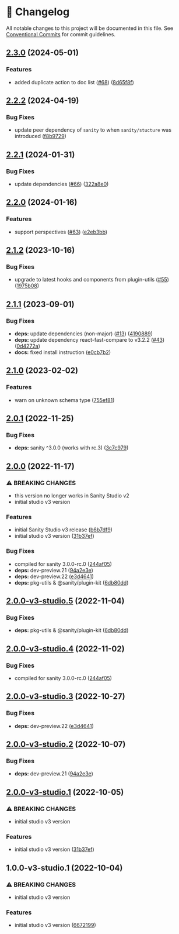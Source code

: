 <!-- markdownlint-disable --><!-- textlint-disable -->

# 📓 Changelog

All notable changes to this project will be documented in this file. See
[Conventional Commits](https://conventionalcommits.org) for commit guidelines.

## [2.3.0](https://github.com/sanity-io/sanity-plugin-documents-pane/compare/v2.2.2...v2.3.0) (2024-05-01)

### Features

- added duplicate action to doc list ([#68](https://github.com/sanity-io/sanity-plugin-documents-pane/issues/68)) ([8d65f8f](https://github.com/sanity-io/sanity-plugin-documents-pane/commit/8d65f8faedc23a70ee192a59e56503fc5da3cc46))

## [2.2.2](https://github.com/sanity-io/sanity-plugin-documents-pane/compare/v2.2.1...v2.2.2) (2024-04-19)

### Bug Fixes

- update peer dependency of `sanity` to when `sanity/stucture` was introduced ([f8b9729](https://github.com/sanity-io/sanity-plugin-documents-pane/commit/f8b9729e77b93e8d670755f7611a11b5b226d843))

## [2.2.1](https://github.com/sanity-io/sanity-plugin-documents-pane/compare/v2.2.0...v2.2.1) (2024-01-31)

### Bug Fixes

- update dependencies ([#66](https://github.com/sanity-io/sanity-plugin-documents-pane/issues/66)) ([322a8e0](https://github.com/sanity-io/sanity-plugin-documents-pane/commit/322a8e00f86b4c8198a57b5477742ac9dc376daa))

## [2.2.0](https://github.com/sanity-io/sanity-plugin-documents-pane/compare/v2.1.2...v2.2.0) (2024-01-16)

### Features

- support perspectives ([#63](https://github.com/sanity-io/sanity-plugin-documents-pane/issues/63)) ([e2eb3bb](https://github.com/sanity-io/sanity-plugin-documents-pane/commit/e2eb3bb791d1ab12525ae02dc357d7768af1d846))

## [2.1.2](https://github.com/sanity-io/sanity-plugin-documents-pane/compare/v2.1.1...v2.1.2) (2023-10-16)

### Bug Fixes

- upgrade to latest hooks and components from plugin-utils ([#55](https://github.com/sanity-io/sanity-plugin-documents-pane/issues/55)) ([1975b08](https://github.com/sanity-io/sanity-plugin-documents-pane/commit/1975b08ea89155d6418cb3f69abf3ab02036debc))

## [2.1.1](https://github.com/sanity-io/sanity-plugin-documents-pane/compare/v2.1.0...v2.1.1) (2023-09-01)

### Bug Fixes

- **deps:** update dependencies (non-major) ([#13](https://github.com/sanity-io/sanity-plugin-documents-pane/issues/13)) ([4190889](https://github.com/sanity-io/sanity-plugin-documents-pane/commit/41908893752ab2a6701537362ebf650ca55aff67))
- **deps:** update dependency react-fast-compare to v3.2.2 ([#43](https://github.com/sanity-io/sanity-plugin-documents-pane/issues/43)) ([0d4272a](https://github.com/sanity-io/sanity-plugin-documents-pane/commit/0d4272a5c32d295f3c6e5e6d01debff4598674ee))
- **docs:** fixed install instruction ([e0cb7b2](https://github.com/sanity-io/sanity-plugin-documents-pane/commit/e0cb7b209fe769feb5785a2e32c16dc5f06a116f))

## [2.1.0](https://github.com/sanity-io/sanity-plugin-documents-pane/compare/v2.0.1...v2.1.0) (2023-02-02)

### Features

- warn on unknown schema type ([755ef81](https://github.com/sanity-io/sanity-plugin-documents-pane/commit/755ef81082224b4cc02acb5417987bf84e3b4d3c))

## [2.0.1](https://github.com/sanity-io/sanity-plugin-documents-pane/compare/v2.0.0...v2.0.1) (2022-11-25)

### Bug Fixes

- **deps:** sanity ^3.0.0 (works with rc.3) ([3c7c979](https://github.com/sanity-io/sanity-plugin-documents-pane/commit/3c7c979afa66c4a9355180f49127a24255ac6120))

## [2.0.0](https://github.com/sanity-io/sanity-plugin-documents-pane/compare/v1.1.0...v2.0.0) (2022-11-17)

### ⚠ BREAKING CHANGES

- this version no longer works in Sanity Studio v2
- initial studio v3 version

### Features

- initial Sanity Studio v3 release ([b6b7df9](https://github.com/sanity-io/sanity-plugin-documents-pane/commit/b6b7df99d38bc10b6c9585fd57e09b89f5e58c2d))
- initial studio v3 version ([31b37ef](https://github.com/sanity-io/sanity-plugin-documents-pane/commit/31b37ef159f942eebf5665a574156d2ee66a1265))

### Bug Fixes

- compiled for sanity 3.0.0-rc.0 ([244af05](https://github.com/sanity-io/sanity-plugin-documents-pane/commit/244af052fe819efdad0bae777dc330cb7de8ed54))
- **deps:** dev-preview.21 ([94a2e3e](https://github.com/sanity-io/sanity-plugin-documents-pane/commit/94a2e3eb361776d4389993f017a20120674b6647))
- **deps:** dev-preview.22 ([e3d4641](https://github.com/sanity-io/sanity-plugin-documents-pane/commit/e3d4641b3f179c6243de1a4be44aab0db4a64112))
- **deps:** pkg-utils & @sanity/plugin-kit ([6db80dd](https://github.com/sanity-io/sanity-plugin-documents-pane/commit/6db80dda1c8821261fbc2004c55a20380d0ab48b))

## [2.0.0-v3-studio.5](https://github.com/sanity-io/sanity-plugin-documents-pane/compare/v2.0.0-v3-studio.4...v2.0.0-v3-studio.5) (2022-11-04)

### Bug Fixes

- **deps:** pkg-utils & @sanity/plugin-kit ([6db80dd](https://github.com/sanity-io/sanity-plugin-documents-pane/commit/6db80dda1c8821261fbc2004c55a20380d0ab48b))

## [2.0.0-v3-studio.4](https://github.com/sanity-io/sanity-plugin-documents-pane/compare/v2.0.0-v3-studio.3...v2.0.0-v3-studio.4) (2022-11-02)

### Bug Fixes

- compiled for sanity 3.0.0-rc.0 ([244af05](https://github.com/sanity-io/sanity-plugin-documents-pane/commit/244af052fe819efdad0bae777dc330cb7de8ed54))

## [2.0.0-v3-studio.3](https://github.com/sanity-io/sanity-plugin-documents-pane/compare/v2.0.0-v3-studio.2...v2.0.0-v3-studio.3) (2022-10-27)

### Bug Fixes

- **deps:** dev-preview.22 ([e3d4641](https://github.com/sanity-io/sanity-plugin-documents-pane/commit/e3d4641b3f179c6243de1a4be44aab0db4a64112))

## [2.0.0-v3-studio.2](https://github.com/sanity-io/sanity-plugin-documents-pane/compare/v2.0.0-v3-studio.1...v2.0.0-v3-studio.2) (2022-10-07)

### Bug Fixes

- **deps:** dev-preview.21 ([94a2e3e](https://github.com/sanity-io/sanity-plugin-documents-pane/commit/94a2e3eb361776d4389993f017a20120674b6647))

## [2.0.0-v3-studio.1](https://github.com/sanity-io/sanity-plugin-documents-pane/compare/v1.1.0...v2.0.0-v3-studio.1) (2022-10-05)

### ⚠ BREAKING CHANGES

- initial studio v3 version

### Features

- initial studio v3 version ([31b37ef](https://github.com/sanity-io/sanity-plugin-documents-pane/commit/31b37ef159f942eebf5665a574156d2ee66a1265))

## 1.0.0-v3-studio.1 (2022-10-04)

### ⚠ BREAKING CHANGES

- initial studio v3 version

### Features

- initial studio v3 version ([6672199](https://github.com/sanity-io/sanity-plugin-documents-pane/commit/6672199a578abfc3636d5bc3291ab8d4c88bc27a))
